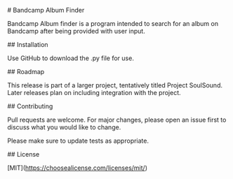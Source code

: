 \# Bandcamp Album Finder

Bandcamp Album finder is a program intended to search for an album on
Bandcamp after being provided with user input.

\## Installation

Use GitHub to download the .py file for use.

\## Roadmap

This release is part of a larger project, tentatively titled Project
SoulSound. Later releases plan on including integration with the
project.

\## Contributing

Pull requests are welcome. For major changes, please open an issue first
to discuss what you would like to change.

Please make sure to update tests as appropriate.

\## License

\[MIT\](https://choosealicense.com/licenses/mit/)
